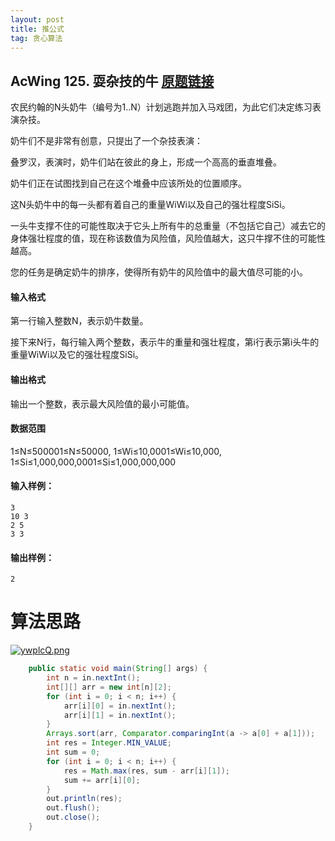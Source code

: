 ```yaml
---
layout: post
title: 推公式
tag: 贪心算法
---
```


## AcWing 125. 耍杂技的牛   [原题链接](https://www.acwing.com/problem/content/127/)

农民约翰的N头奶牛（编号为1..N）计划逃跑并加入马戏团，为此它们决定练习表演杂技。

奶牛们不是非常有创意，只提出了一个杂技表演：

叠罗汉，表演时，奶牛们站在彼此的身上，形成一个高高的垂直堆叠。

奶牛们正在试图找到自己在这个堆叠中应该所处的位置顺序。

这N头奶牛中的每一头都有着自己的重量WiWi以及自己的强壮程度SiSi。

一头牛支撑不住的可能性取决于它头上所有牛的总重量（不包括它自己）减去它的身体强壮程度的值，现在称该数值为风险值，风险值越大，这只牛撑不住的可能性越高。

您的任务是确定奶牛的排序，使得所有奶牛的风险值中的最大值尽可能的小。

#### 输入格式

第一行输入整数N，表示奶牛数量。

接下来N行，每行输入两个整数，表示牛的重量和强壮程度，第i行表示第i头牛的重量WiWi以及它的强壮程度SiSi。

#### 输出格式

输出一个整数，表示最大风险值的最小可能值。

#### 数据范围

1≤N≤500001≤N≤50000,
1≤Wi≤10,0001≤Wi≤10,000,
1≤Si≤1,000,000,0001≤Si≤1,000,000,000

#### 输入样例：

```
3
10 3
2 5
3 3
```

#### 输出样例：

```
2
```

# 算法思路

[![ywplcQ.png](https://s3.ax1x.com/2021/02/10/ywplcQ.png)](https://imgchr.com/i/ywplcQ)

```java
    public static void main(String[] args) {
        int n = in.nextInt();
        int[][] arr = new int[n][2];
        for (int i = 0; i < n; i++) {
            arr[i][0] = in.nextInt();
            arr[i][1] = in.nextInt();
        }
        Arrays.sort(arr, Comparator.comparingInt(a -> a[0] + a[1]));
        int res = Integer.MIN_VALUE;
        int sum = 0;
        for (int i = 0; i < n; i++) {
            res = Math.max(res, sum - arr[i][1]);
            sum += arr[i][0];
        }
        out.println(res);
        out.flush();
        out.close();
    }
```

